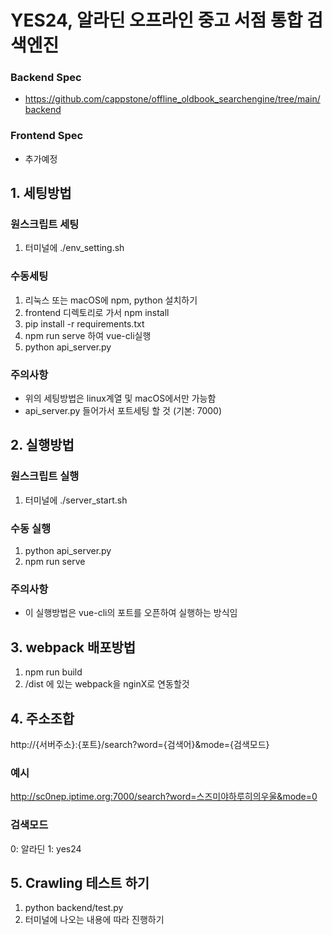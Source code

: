 # YES24, 알라딘 오프라인 중고 서점 통합 검색엔진

### Backend Spec
* https://github.com/cappstone/offline_oldbook_searchengine/tree/main/backend

### Frontend Spec
* 추가예정

## 1. 세팅방법
### 원스크립트 세팅
1. 터미널에 ./env_setting.sh
### 수동세팅
1. 리눅스 또는 macOS에 npm, python 설치하기
2. frontend 디렉토리로 가서 npm install
3. pip install -r requirements.txt
4. npm run serve 하여 vue-cli실행
5. python api_server.py
### 주의사항
* 위의 세팅방법은 linux계열 및 macOS에서만 가능함
* api_server.py 들어가서 포트세팅 할 것 (기본: 7000)

## 2. 실행방법
### 원스크립트 실행
1. 터미널에 ./server_start.sh
### 수동 실행
1. python api_server.py
2. npm run serve
### 주의사항
* 이 실행방법은 vue-cli의 포트를 오픈하여 실행하는 방식임

## 3. webpack 배포방법
1. npm run build
2. /dist 에 있는 webpack을 nginX로 연동할것

## 4. 주소조합
http://{서버주소}:{포트}/search?word={검색어}&mode={검색모드}
### 예시
http://sc0nep.iptime.org:7000/search?word=스즈미야하루히의우울&mode=0
### 검색모드
0: 알라딘
1: yes24

## 5. Crawling 테스트 하기
1. python backend/test.py
2. 터미널에 나오는 내용에 따라 진행하기
